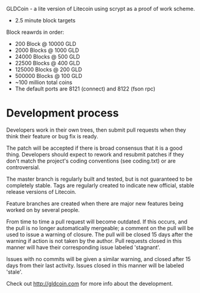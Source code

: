 GLDCoin - a lite version of Litecoin using scrypt as a proof of work scheme.
 - 2.5 minute block targets

Block reawrds in order:

 - 200 Block @ 10000 GLD
 - 2000	Blocks @ 1000 GLD
 - 24000 Blocks @ 500 GLD
 - 22500 Blocks @ 400 GLD
 - 125000 Blocks @ 200 GLD
 - 500000 Blocks @ 100	GLD
 - ~100 million total coins
 - The default ports are 8121 (connect) and 8122 (fson rpc)


Development process
===================

Developers work in their own trees, then submit pull requests when
they think their feature or bug fix is ready.

The patch will be accepted if there is broad consensus that it is a
good thing.  Developers should expect to rework and resubmit patches
if they don't match the project's coding conventions (see coding.txt)
or are controversial.

The master branch is regularly built and tested, but is not guaranteed
to be completely stable. Tags are regularly created to indicate new
official, stable release versions of Litecoin.

Feature branches are created when there are major new features being
worked on by several people.

From time to time a pull request will become outdated. If this occurs, and
the pull is no longer automatically mergeable; a comment on the pull will
be used to issue a warning of closure. The pull will be closed 15 days
after the warning if action is not taken by the author. Pull requests closed
in this manner will have their corresponding issue labeled 'stagnant'.

Issues with no commits will be given a similar warning, and closed after
15 days from their last activity. Issues closed in this manner will be 
labeled 'stale'. 

Check out http://gldcoin.com for more info about the development.